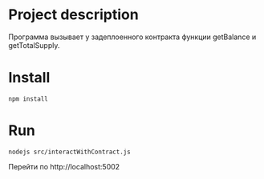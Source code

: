 # **Project description**

Программа вызывает у задеплоенного контракта функции getBalance и getTotalSupply. 

# **Install**

`npm install`

# **Run**

`nodejs src/interactWithContract.js`

Перейти по http://localhost:5002
